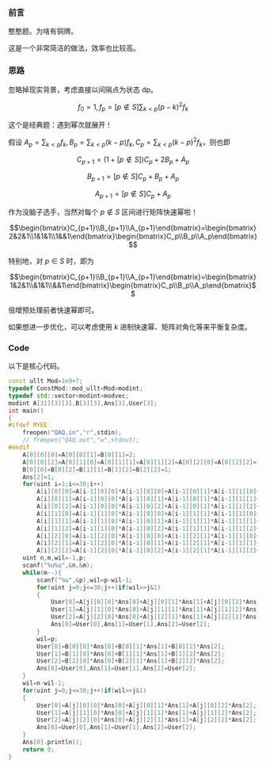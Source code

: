 ### 前言

憨憨题。为啥有铜牌。

这是一个非常简洁的做法，效率也比较高。

### 思路

忽略掉现实背景，考虑直接以间隔点为状态 dp。

$$f_0=1,f_p=[p\notin S]\sum_{k<p}(p-k)^2f_k$$

这个是经典题：遇到幂次就展开！

假设 $A_p=\sum_{k<p}f_k,B_p=\sum_{k<p}(k-p)f_k,C_p=\sum_{k<p}(k-p)^2f_k$，则也即

$$C_{p+1}=(1+[p\notin S])C_p+2B_p+A_p$$

$$B_{p+1}=[p\notin S]C_p+B_p+A_p$$

$$A_{p+1}=[p\notin S]C_p+A_p$$

作为没脑子选手，当然对每个 $p\notin S$ 区间进行矩阵快速幂啦！

$$\begin{bmatrix}C_{p+1}\\B_{p+1}\\A_{p+1}\end{bmatrix}=\begin{bmatrix}2&2&1\\1&1&1\\1&&1\end{bmatrix}\begin{bmatrix}C_p\\B_p\\A_p\end{bmatrix}$$

特别地，对 $p\in S$ 时，即为

$$\begin{bmatrix}C_{p+1}\\B_{p+1}\\A_{p+1}\end{bmatrix}=\begin{bmatrix}1&2&1\\&1&1\\&&1\end{bmatrix}\begin{bmatrix}C_p\\B_p\\A_p\end{bmatrix}$$

倍增预处理前者快速幂即可。

如果想进一步优化，可以考虑使用 $k$ 进制快速幂、矩阵对角化等来平衡复杂度。

### Code

以下是核心代码。

```cpp
const ullt Mod=1e9+7;
typedef ConstMod::mod_ullt<Mod>modint;
typedef std::vector<modint>modvec;
modint A[31][3][3],B[3][3],Ans[3],User[3];
int main()
{
#ifdef MYEE
    freopen("QAQ.in","r",stdin);
    // freopen("QAQ.out","w",stdout);
#endif
    A[0][0][0]=A[0][0][1]=B[0][1]=2;
    A[0][0][2]=A[0][1][0]=A[0][1][1]=A[0][1][2]=A[0][2][0]=A[0][2][2]=1;
    B[0][0]=B[0][2]=B[1][1]=B[1][2]=B[2][2]=1;
    Ans[2]=1;
    for(uint i=1;i<=30;i++)
        A[i][0][0]=A[i-1][0][0]*A[i-1][0][0]+A[i-1][0][1]*A[i-1][1][0]+A[i-1][0][2]*A[i-1][2][0],
        A[i][0][1]=A[i-1][0][0]*A[i-1][0][1]+A[i-1][0][1]*A[i-1][1][1]+A[i-1][0][2]*A[i-1][2][1],
        A[i][0][2]=A[i-1][0][0]*A[i-1][0][2]+A[i-1][0][1]*A[i-1][1][2]+A[i-1][0][2]*A[i-1][2][2],
        A[i][1][0]=A[i-1][1][0]*A[i-1][0][0]+A[i-1][1][1]*A[i-1][1][0]+A[i-1][1][2]*A[i-1][2][0],
        A[i][1][1]=A[i-1][1][0]*A[i-1][0][1]+A[i-1][1][1]*A[i-1][1][1]+A[i-1][1][2]*A[i-1][2][1],
        A[i][1][2]=A[i-1][1][0]*A[i-1][0][2]+A[i-1][1][1]*A[i-1][1][2]+A[i-1][1][2]*A[i-1][2][2],
        A[i][2][0]=A[i-1][2][0]*A[i-1][0][0]+A[i-1][2][1]*A[i-1][1][0]+A[i-1][2][2]*A[i-1][2][0],
        A[i][2][1]=A[i-1][2][0]*A[i-1][0][1]+A[i-1][2][1]*A[i-1][1][1]+A[i-1][2][2]*A[i-1][2][1],
        A[i][2][2]=A[i-1][2][0]*A[i-1][0][2]+A[i-1][2][1]*A[i-1][1][2]+A[i-1][2][2]*A[i-1][2][2];
    uint n,m,wil=-1,p;
    scanf("%u%u",&n,&m);
    while(m--){
        scanf("%u",&p),wil=p-wil-1;
        for(uint j=0;j<=30;j++)if(wil>>j&1)
        {
            User[0]=A[j][0][0]*Ans[0]+A[j][0][1]*Ans[1]+A[j][0][2]*Ans[2];
            User[1]=A[j][1][0]*Ans[0]+A[j][1][1]*Ans[1]+A[j][1][2]*Ans[2];
            User[2]=A[j][2][0]*Ans[0]+A[j][2][1]*Ans[1]+A[j][2][2]*Ans[2];
            Ans[0]=User[0],Ans[1]=User[1],Ans[2]=User[2];
        }
        wil=p;
        User[0]=B[0][0]*Ans[0]+B[0][1]*Ans[1]+B[0][2]*Ans[2];
        User[1]=B[1][0]*Ans[0]+B[1][1]*Ans[1]+B[1][2]*Ans[2];
        User[2]=B[2][0]*Ans[0]+B[2][1]*Ans[1]+B[2][2]*Ans[2];
        Ans[0]=User[0],Ans[1]=User[1],Ans[2]=User[2];
    }
    wil=n-wil-1;
    for(uint j=0;j<=30;j++)if(wil>>j&1)
    {
        User[0]=A[j][0][0]*Ans[0]+A[j][0][1]*Ans[1]+A[j][0][2]*Ans[2];
        User[1]=A[j][1][0]*Ans[0]+A[j][1][1]*Ans[1]+A[j][1][2]*Ans[2];
        User[2]=A[j][2][0]*Ans[0]+A[j][2][1]*Ans[1]+A[j][2][2]*Ans[2];
        Ans[0]=User[0],Ans[1]=User[1],Ans[2]=User[2];
    }
    Ans[0].println();
    return 0;
}
```
